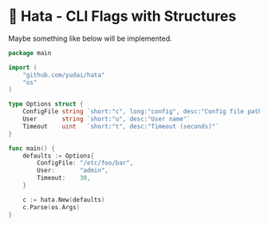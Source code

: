 # 🏁 Hata - CLI Flags with Structures

Maybe something like below will be implemented.

```go
package main

import (
	"github.com/yudai/hata"
	"os"
)

type Options struct {
	ConfigFile string `short:"c", long:"config", desc:"Config file path"`
	User       string `short:"u", desc:"User name"`
	Timeout    uint   `short:"t", desc:"Timeout (seconds)"`
}

func main() {
	defaults := Options{
		ConfigFile: "/etc/foo/bar",
		User:       "admin",
		Timeout:    30,
	}

	c := hata.New(defaults)
	c.Parse(os.Args)
}

```
